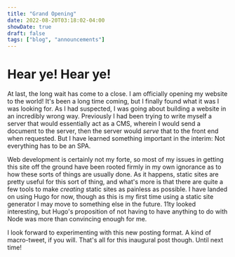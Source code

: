 ```yaml
---
title: "Grand Opening"
date: 2022-08-20T03:18:02-04:00
showDate: true
draft: false
tags: ["blog", "announcements"]
---
```


# Hear ye! Hear ye!

At last, the long wait has come to a close. I am officially opening my website to the world! It's been a long time coming,
but I finally found what it was I was looking for. As I had suspected, I was going about building a website in an incredibly
wrong way. Previously I had been trying to write myself a server that would essentially act as a CMS, wherein I would send a
document to the server, then the server would *serve* that to the front end when requested. But I have learned something important
in the interim: Not everything has to be an SPA. 

Web development is certainly not my forte, so most of my issues in getting this site off the ground have been rooted firmly in
my own ignorance as to how these sorts of things are usually done. As it happens, static sites are pretty useful for this sort of thing,
and what's more is that there are quite a few tools to make *creating* static sites as painless as possible. I have landed on using Hugo
for now, though as this is my first time using a static site generator I may move to something else in the future. 11ty looked interesting,
but Hugo's proposition of not having to have anything to do with Node was more than convincing enough for me.

I look forward to experimenting with this new posting format. A kind of macro-tweet, if you will. That's all for this inaugural post though. Until next time!



